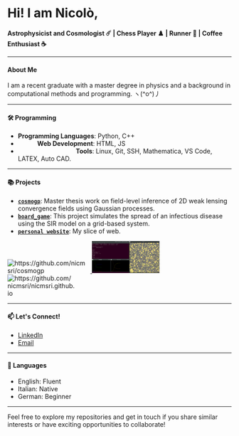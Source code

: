 # Hi! I am Nicolò,

**Astrophysicist and Cosmologist ☄️ | Chess Player ♟️ | Runner 👟 | Coffee Enthusiast ☕**

---

#### About Me
I am a recent graduate with a master degree in physics and a background in computational methods and programming. ヽ(^o^)丿

---

#### 🛠️ Programming
- **Programming Languages**: Python, C++
- &nbsp;&nbsp;&nbsp;&nbsp;&nbsp;&nbsp;&nbsp;&nbsp;&nbsp;&nbsp;&nbsp;**Web Development**: HTML, JS
- &nbsp;&nbsp;&nbsp;&nbsp;&nbsp;&nbsp;&nbsp;&nbsp;&nbsp;&nbsp;&nbsp;&nbsp;&nbsp;&nbsp;&nbsp;&nbsp;&nbsp;&nbsp;&nbsp;&nbsp;&nbsp;&nbsp;&nbsp;&nbsp;&nbsp;&nbsp;&nbsp;&nbsp;&nbsp;&nbsp;&nbsp;&nbsp;&nbsp;**Tools**: Linux, Git, SSH, Mathematica, VS Code, LATEX, Auto CAD.

---

#### 📚 Projects
- [**`cosmogp`**](https://github.com/nicmsri/cosmogp): Master thesis work on field-level inference of 2D weak lensing convergence fields using Gaussian processes.
- [**`board_game`**](https://github.com/nicmsri/board_game): This project simulates the spread of an infectious disease using the SIR model on a grid-based system.
- [**`personal website`**](https://nicmsri.github.io): My slice of web.

<p>
  <a href="https://github.com/nicmsri/cosmogp" target="_blank">
    <img src="https://github.com/nicmsri/cosmogp/blob/main/tutorial_screenshot.png" alt="https://github.com/nicmsri/cosmogp" width="35%" style="display:inline-block; height:auto; margin-right:10px;" />
  </a>
  <a href="https://github.com/nicmsri/board_game" target="_blank">
  <img src="https://github.com/nicmsri/board_game/blob/master/screenshots/option_r.png" alt="https://github.com/nicmsri/board_game" width="30%" style="display:inline-block; height:auto; margin-right:10px;" />
  </a>
  <a href="https://github.com/nicmsri/nicmsri.github.io" target="_blank">
  <img src="https://github.com/nicmsri/nicmsri.github.io/blob/main/website_screenshot.png" alt="https://github.com/nicmsri/nicmsri.github.io" width="30%" style="display:inline-block; height:auto;" />
  </a>
</p>


---

#### 📫 Let's Connect!
- [LinkedIn](https://www.linkedin.com/in/nicmsri)
- [Email](mailto:nmassari@student.ethz.ch)

---

#### 💬 Languages
- English: Fluent
- Italian: Native
- German: Beginner

---

Feel free to explore my repositories and get in touch if you share similar interests or have exciting opportunities to collaborate!
